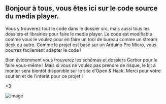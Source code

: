 ## Bonjour à tous, vous êtes ici sur le code source du media player.

Vous y trouverez tout le code dans le dossier src, mais aussi tous les dossiers et librairies pour faire le media player.
Le code est modifiable comme vous le voulez pour en faire un tool de bureau comme un stream deck ou autre. Comme le projet est basé sur un Arduino Pro Micro, vous pourrez facilement adapter le code !

Bien évidemment vous trouverez les schémas et dossiers Gerber pour le faire vous-même ! Mais si vous ne voulez pas prendre de risque, le kit à monter sera bientôt disponible sur le site d'Open & Hack.
Merci pour votre soutien et de l'intérêt pour ce projet !

<3

![image](https://github.com/user-attachments/assets/7da77d5b-7ec9-4e5e-b7db-4cf7a56ce731)

